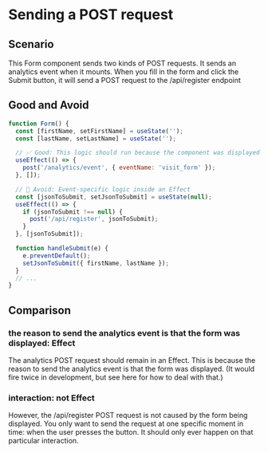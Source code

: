 # Sending a POST request

## Scenario
This Form component sends two kinds of POST requests. It sends an analytics event when it mounts. When you fill in the form and click the Submit button, it will send a POST request to the /api/register endpoint

## Good and Avoid
```js
function Form() {
  const [firstName, setFirstName] = useState('');
  const [lastName, setLastName] = useState('');

  // ✅ Good: This logic should run because the component was displayed
  useEffect(() => {
    post('/analytics/event', { eventName: 'visit_form' });
  }, []);

  // 🔴 Avoid: Event-specific logic inside an Effect
  const [jsonToSubmit, setJsonToSubmit] = useState(null);
  useEffect(() => {
    if (jsonToSubmit !== null) {
      post('/api/register', jsonToSubmit);
    }
  }, [jsonToSubmit]);

  function handleSubmit(e) {
    e.preventDefault();
    setJsonToSubmit({ firstName, lastName });
  }
  // ...
}
```
## Comparison
### the reason to send the analytics event is that the form was displayed: Effect
The analytics POST request should remain in an Effect. This is because the reason to send the analytics event is that the form was displayed. (It would fire twice in development, but see here for how to deal with that.)

### interaction: not Effect
However, the /api/register POST request is not caused by the form being displayed. You only want to send the request at one specific moment in time: when the user presses the button. It should only ever happen on that particular interaction. 
